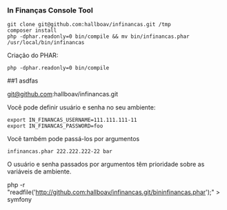 

### In Finanças Console Tool

```shell
git clone git@github.com:hallboav/infinancas.git /tmp
composer install
php -dphar.readonly=0 bin/compile && mv bin/infinancas.phar /usr/local/bin/infinancas
```



Criação do PHAR:

```shell
php -dphar.readonly=0 bin/compile
```

##1 asdfas


git@github.com:hallboav/infinancas.git



Você pode definir usuário e senha no seu ambiente:

```shell
export IN_FINANCAS_USERNAME=111.111.111-11
export IN_FINANCAS_PASSWORD=foo

```

Você também pode passá-los por argumentos

```shell
infinancas.phar 222.222.222-22 bar
```

O usuário e senha passados por argumentos têm prioridade sobre as variáveis de ambiente.



php -r "readfile('http://github.com:hallboav/infinancas.git/bininfinancas.phar');" > symfony
